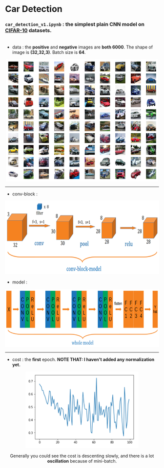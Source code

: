 # Car Detection

### `car_detection_v1.ipynb` : the simplest plain CNN model on [CIFAR-10](https://www.cs.toronto.edu/~kriz/cifar.html) datasets.<br><br>

* data : the **positive** and **negative** images are **both 6000**. The shape of image is **(32,32,3)**. Batch size is **64**. <br>
<div align="center">
  <img src="images/version1/CIFAR_cars.png" height="400" width="500" /><br>            
</div>

----

* conv-block : 
<div align="center">
  <img src="images/version1/conv-block.png" height="240" width="740" /><br>             
</div>

* model :
<div align="center">
  <img src="images/version1/model.png" height="190" width="800" /><br>             
</div>

----

* cost : the **first** epoch. **NOTE THAT: I haven't added any normalization yet.**<br>

<div align="center">
  <img src="images/version1/epoch1-cost.png" height="250" width="370"/>
</div>

<div align="center">
  <p> Generally you could see the cost is descenting slowly, and there is a lot <strong>oscillation</strong> because of mini-batch. </p>
</div>
